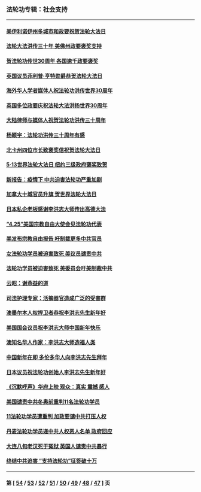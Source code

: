 ### 法轮功专辑：社会支持
---
#### [美伊利诺伊州多城市和政要祝贺法轮大法日](../../pages/nf4386/n13737149.md?05170430) 
#### [法轮大法洪传三十年 美佛州政要褒奖支持](../../pages/nf4386/n13737103.md?05170430) 
#### [贺法轮功传世30周年 各国逾千政要褒奖](../../pages/nf4386/n13735828.md?05170430) 
#### [英国议员菲利普‧亨特勋爵恭贺法轮大法日](../../pages/nf4386/n13736187.md?05170430) 
#### [海外华人学者媒体人祝法轮功洪传世界30周年](../../pages/nf4386/n13735835.md?05170430) 
#### [英国多位政要庆祝法轮大法洪扬世界30周年](../../pages/nf4386/n13734739.md?05170430) 
#### [大陆律师与媒体人祝贺法轮功洪传三十周年](../../pages/nf4386/n13735062.md?05170430) 
#### [杨颖宇：法轮功洪传三十周年有感](../../pages/nf4386/n13734884.md?05170430) 
#### [北卡州四位市长致褒奖信祝贺法轮大法日](../../pages/nf4386/n13733292.md?05170430) 
#### [5·13世界法轮大法日 纽约三级政府褒奖致贺](../../pages/nf4386/n13732651.md?05170430) 
#### [新报告：疫情下 中共迫害法轮功严重加剧](../../pages/nf4386/n13732612.md?05170430) 
#### [加拿大十城官员升旗 贺世界法轮大法日](../../pages/nf4386/n13729166.md?05170430) 
#### [日本私企老板感谢李洪志大师传出高德大法](../../pages/nf4386/n13726335.md?05170430) 
#### [“4.25”美国宗教自由大使会见法轮功代表](../../pages/nf4386/n13724124.md?05170430) 
#### [美发布宗教自由报告 吁制裁更多中共官员](../../pages/nf4386/n13720670.md?05170430) 
#### [女法轮功学员被迫害致死 美议员谴责中共](../../pages/nf4386/n13682069.md?05170430) 
#### [法轮功学员被迫害致死 美委员会吁美制裁中共](../../pages/nf4386/n13631310.md?05170430) 
#### [云昭：谢燕益的道](../../pages/nf4386/n13607391.md?05170430) 
#### [司法护理专家：活摘器官造成广泛的受害群](../../pages/nf4386/n13570425.md?05170430) 
#### [澳墨尔本人权捍卫者恭祝李洪志先生新年好](../../pages/nf4386/n13556164.md?05170430) 
#### [美国国会议员祝李洪志大师中国新年快乐](../../pages/nf4386/n13554208.md?05170430) 
#### [澳知名华人作家：李洪志大师造福人类](../../pages/nf4386/n13552049.md?05170430) 
#### [中国新年在即 多伦多华人向李洪志先生拜年](../../pages/nf4386/n13531756.md?05170430) 
#### [日本议员祝法轮功创始人李洪志先生新年好](../../pages/nf4386/n13543228.md?05170430) 
#### [《沉默呼声》华府上映 观众：真实 震撼 感人](../../pages/nf4386/n13524739.md?05170430) 
#### [美国谴责中共冬奥前重判11名法轮功学员](../../pages/nf4386/n13521806.md?05170430) 
#### [11法轮功学员遭重判 加政要谴中共打压人权](../../pages/nf4386/n13521294.md?05170430) 
#### [丹麦法轮功学员递中共人权恶人名单 政府回应](../../pages/nf4386/n13497482.md?05170430) 
#### [大连八旬老汉死于冤狱 英国人谴责中共暴行](../../pages/nf4386/n13480118.md?05170430) 
#### [终结中共迫害 “支持法轮功”征签破十万](../../pages/nf4386/n13471084.md?05170430) 

---
#### 第 [ [54](./54.md?05170430) / [53](./53.md?05170430) / [52](./52.md?05170430) / [51](./51.md?05170430) / [50](./50.md?05170430) / [49](./49.md?05170430) / [48](./48.md?05170430) / [47](./47.md?05170430) ] 页
